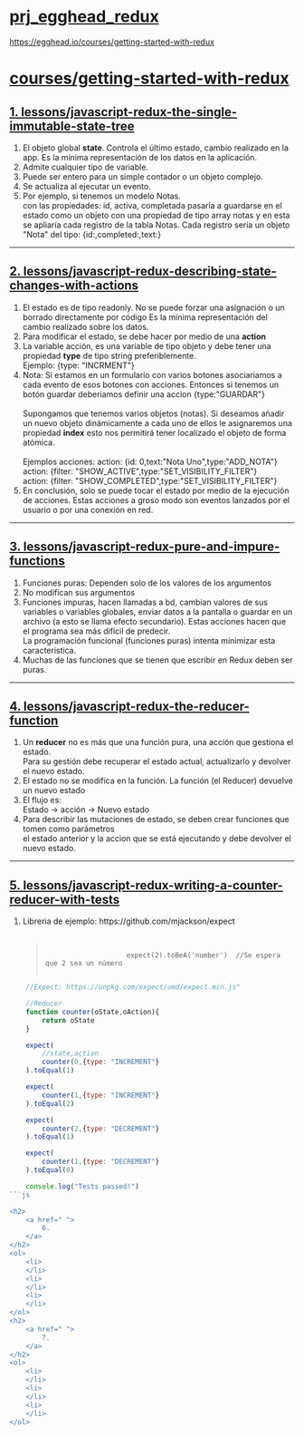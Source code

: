 # <a href="https://github.com/eacevedof/prj_egghead_redux">prj_egghead_redux</a>

https://egghead.io/courses/getting-started-with-redux

<h1>
    <a href="https://egghead.io/courses/getting-started-with-redux">
        courses/getting-started-with-redux
    </a>
</h1>

<h2>
    <a href="https://egghead.io/lessons/javascript-redux-the-single-immutable-state-tree">
        1. lessons/javascript-redux-the-single-immutable-state-tree
    </a>
</h2>
<ol>
    <li>
        El objeto global <b>state</b>. Controla el último estado, cambio realizado en la app.
        Es la mínima representación de los datos en la aplicación.
    </li>
    <li>
        Admite cualquier tipo de variable.
    </li>
    <li>
        Puede ser entero para un simple contador o un objeto complejo.
    </li>
    <li>
        Se actualiza al ejecutar un evento. 
    </li>
    <li>
        Por ejemplo, si tenemos un modelo Notas. <br/>
        con las propiedades: id, activa, completada pasaría a guardarse en el estado 
        como un objeto con una propiedad de tipo array notas y en esta se apliaría cada registro
        de la tabla Notas. 
        Cada registro sería un objeto "Nota" del tipo: {id:,completed:,text:}
    </li>
</ol>

<hr/>
<h2>
    <a href="https://egghead.io/lessons/javascript-redux-describing-state-changes-with-actions">
        2. lessons/javascript-redux-describing-state-changes-with-actions
    </a>
</h2>
<ol>
    <li>
        El estado es de tipo readonly. No se puede forzar una asignación o un borrado directamente por código
        Es la mínima representación del cambio realizado sobre los datos.
    </li>
    <li>Para modificar el estado, se debe hacer por medio de una <b>action</b></li>
    <li>
        La variable acción, es una variable de tipo objeto y debe tener una propiedad
        <b>type</b> de tipo string preferiblemente. <br/>
        Ejemplo: {type: "INCRMENT"}
    </li>
    <li>
        Nota: Si estamos en un formulario con varios botones asociariamos a cada evento de esos botones
        con acciones.  Entonces si tenemos un botón guardar deberiamos definir una accion {type:"GUARDAR"}
        <br/><br/>
        Supongamos que tenemos varios objetos (notas). Si deseamos añadir un nuevo objeto dinámicamente a cada 
        uno de ellos le asignaremos una propiedad <b>index</b> esto nos permitirá tener localizado el objeto
        de forma atómica.
        <br/><br/>
        Ejemplos acciones: 
            action: {id: 0,text:"Nota Uno",type:"ADD_NOTA"}<br/>
            action: {filter: "SHOW_ACTIVE",type:"SET_VISIBILITY_FILTER"}<br/>
            action: {filter: "SHOW_COMPLETED",type:"SET_VISIBILITY_FILTER"}<br/>
    </li>
    <li>
        En conclusión, solo se puede tocar el estado por medio de la ejecución de acciones.
        Estas acciones a groso modo son eventos lanzados por el usuario o por una conexión en red.
    </li>
</ol>

<hr/>
<h2>
    <a href="https://egghead.io/lessons/javascript-redux-pure-and-impure-functions">
        3. lessons/javascript-redux-pure-and-impure-functions
    </a>
</h2>
<ol>
    <li>Funciones puras: Dependen solo de los valores de los argumentos</li>
    <li>No modifican sus argumentos</li>
    <li>
        Funciones impuras, hacen llamadas a bd, cambian valores de sus variables o variables globales,
        enviar datos a la pantalla o guardar en un archivo (a esto se llama efecto secundario).
        Estas acciones hacen que el programa sea más dificil de predecir.<br/>
        La programación funcional (funciones puras) intenta minimizar esta caracteristica.
    </li>
    <li>
        Muchas de las funciones que se tienen que escribir en Redux deben ser puras.
    </li>
</ol>

<hr/>
<h2>
    <a href="https://egghead.io/lessons/javascript-redux-the-reducer-function">
        4. lessons/javascript-redux-the-reducer-function
    </a>
</h2>
<ol>
    <li>
        Un <b>reducer</b> no es más que una función pura, una acción que gestiona el estado.<br/>
        Para su gestión debe recuperar el estado actual, actualizarlo y devolver el nuevo estado.<br/>
    </li>
    <li>
        El estado no se modifica en la función. La función (el Reducer) devuelve un nuevo estado
    </li>  
    <li>
        El flujo es:<br/>
        Estado -> acción -> Nuevo estado
    </li>
    <li>
        Para describir las mutaciones de estado, se deben crear funciones que tomen como parámetros<br/>
        el estado anterior y la accion que se está ejecutando y debe devolver el nuevo estado.
    </li>
</ol>

<hr/>
<h2>
    <a href="https://egghead.io/lessons/javascript-redux-writing-a-counter-reducer-with-tests">
        5. lessons/javascript-redux-writing-a-counter-reducer-with-tests
    </a>
</h2>
<ol>
    <li>
        Libreria de ejemplo: https://github.com/mjackson/expect <br/><br/>
        <blockquote>
            <p>
                <code>
                    expect(2).toBeA('number')  //Se espera que 2 sea un número
                </code>
            </p>
        </blockquote>
    </li>
</ol>

```js
    //Expect: https://unpkg.com/expect/umd/expect.min.js"

    //Reducer
    function counter(oState,oAction){
        return oState
    }

    expect(
        //state,action
        counter(0,{type: "INCREMENT"}
    ).toEqual(1)

    expect(
        counter(1,{type: "INCREMENT"}
    ).toEqual(2)

    expect(
        counter(2,{type: "DECREMENT"}
    ).toEqual(1)

    expect(
        counter(1,{type: "DECREMENT"}
    ).toEqual(0)

    console.log("Tests passed!")
```js

<h2>
    <a href=" ">
        6.
    </a>
</h2>
<ol>
    <li>
    </li>
    <li>
    </li>
    <li>
    </li>  
</ol>
<h2>
    <a href=" ">
        7.
    </a>
</h2>
<ol>
    <li>
    </li>
    <li>
    </li>
    <li>
    </li>  
</ol>